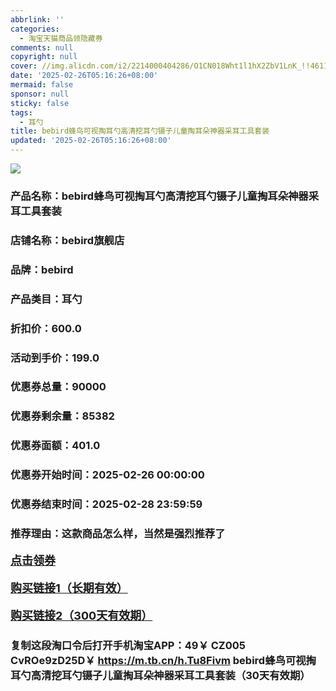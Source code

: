 ```yaml
---
abbrlink: ''
categories:
  - 淘宝天猫商品领隐藏券
comments: null
copyright: null
cover: //img.alicdn.com/i2/2214000404286/O1CN018Wht1l1hX2ZbV1LnK_!!4611686018427381566-0-item_pic.jpg
date: '2025-02-26T05:16:26+08:00'
mermaid: false
sponsor: null
sticky: false
tags:
  - 耳勺
title: bebird蜂鸟可视掏耳勺高清挖耳勺镊子儿童掏耳朵神器采耳工具套装
updated: '2025-02-26T05:16:26+08:00'
--- 
```


![](//img.alicdn.com/i2/2214000404286/O1CN018Wht1l1hX2ZbV1LnK_!!4611686018427381566-0-item_pic.jpg)

### 产品名称：bebird蜂鸟可视掏耳勺高清挖耳勺镊子儿童掏耳朵神器采耳工具套装
### 店铺名称：bebird旗舰店
### 品牌：bebird
### 产品类目：耳勺
### 折扣价：600.0
### 活动到手价：199.0
### 优惠券总量：90000
### 优惠券剩余量：85382
### 优惠券面额：401.0
### 优惠券开始时间：2025-02-26 00:00:00	
### 优惠券结束时间：2025-02-28 23:59:59	
### 推荐理由：这款商品怎么样，当然是强烈推荐了

<p style="font-size: 18px; font-weight: bold;">
  <a href="https://uland.taobao.com/coupon/edetail?e=dztX%2BPosSyWlhHvvyUNXZfh8CuWt5YH551NtNRhtOmS3AMJovtiSPCB1zlOrgyz1uTg18B3JRYcjvh24nc8VtHryq3%2B8cIZIsD3hjZ7W2SHabAJjl9LutbeJpu0lau43I2dusPv1Pt%2Bha8P8GfkY4NVqM6BWlz38r8kLDQHVpSd6rsc9zGGDSAZX2cCnkZtNDWQ5VxhtacggJup5pr83WPMNr87aVHyKilZ8XD5fNXz7IYr%2BG5ZU%2Becyh0TvYw0j%2B%2BEBpOhWQTehJ4Pdk%2BaBs1vDDYlcRBtBrR61%2B8m60q3JTE40kLCuKW2nO759ufRuonv6QcvcARY%3D&traceId=0b515d4517407227641888116d126c&union_lens=lensId%3AOPT%401740722771%402150b15e_0e10_1954b2995db_c454%4001%40eyJmbG9vcklkIjo3MzM1NH0ie" target="_blank">点击领券</a>
</p>
<p style="font-size: 18px; font-weight: bold;">
  <a href="https://s.click.taobao.com/t?e=m%3D2%26s%3DlL8Kbd%2BTPsFw4vFB6t2Z2ueEDrYVVa64K7Vc7tFgwiHjf2vlNIV67uW8xal2bDKcxeoNewupcd73ID%2FV1RqsF4wnCJeELi4I%2FIEn%2BS1IjHAB0ghlTd7WlZVm%2FOAUUFw71qrpxiwMoCNxc1AtbZGVSxofWnrYaarrjuO9CW8msK20QT538PSQYgzfbxb6J2xNi3PsU7MR2bY3TifirEUY%2FMIly0RS0sXchO7lGcCTO7AYjNZuVA%2BVdnB6Jd9pUfrR1KilmKsn0wzOwDMfXFgMfqRXaXRywF0mSYV8RF1g8slxKmPmpIKZsA%3D%3D" target="_blank">购买链接1（长期有效）</a>
</p>
<p style="font-size: 18px; font-weight: bold;">
  <a href="https://s.click.taobao.com/LXJHRYs" target="_blank">购买链接2（300天有效期）</a>
</p>

### 复制这段淘口令后打开手机淘宝APP：49￥ CZ005 CvROe9zD25D￥ https://m.tb.cn/h.Tu8Fivm  bebird蜂鸟可视掏耳勺高清挖耳勺镊子儿童掏耳朵神器采耳工具套装（30天有效期）
